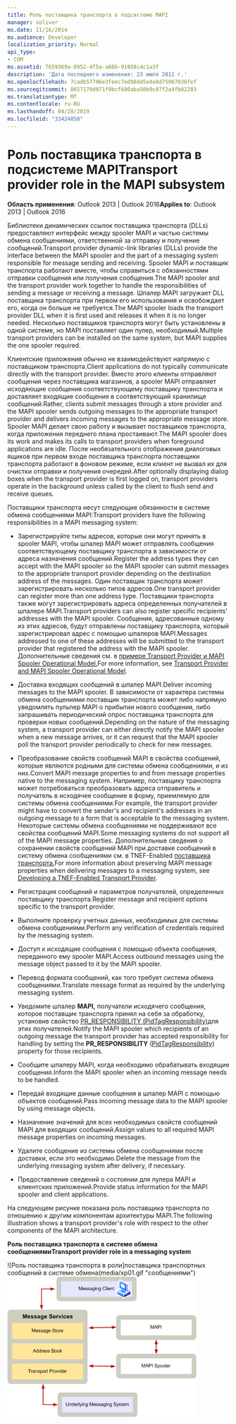 ```yaml
---
title: Роль поставщика транспорта в подсистеме MAPI
manager: soliver
ms.date: 11/16/2014
ms.audience: Developer
localization_priority: Normal
api_type:
- COM
ms.assetid: 7659369a-0952-4f5a-a86b-91958c4c1a3f
description: 'Дата последнего изменения: 23 июля 2011 г.'
ms.openlocfilehash: 7cadb57706e3feec7ed98dd5e4e8d75967036fef
ms.sourcegitcommit: 8657170d071f9bcf680aba50b9c07f2a4fb82283
ms.translationtype: MT
ms.contentlocale: ru-RU
ms.lasthandoff: 04/28/2019
ms.locfileid: "33424058"
---
```

# <a name="transport-provider-role-in-the-mapi-subsystem"></a><span data-ttu-id="f69cc-103">Роль поставщика транспорта в подсистеме MAPI</span><span class="sxs-lookup"><span data-stu-id="f69cc-103">Transport provider role in the MAPI subsystem</span></span>
  
<span data-ttu-id="f69cc-104">**Область применения**: Outlook 2013 | Outlook 2016</span><span class="sxs-lookup"><span data-stu-id="f69cc-104">**Applies to**: Outlook 2013 | Outlook 2016</span></span> 
  
<span data-ttu-id="f69cc-105">Библиотеки динамических ссылок поставщика транспорта (DLLs) предоставляют интерфейс между spooler MAPI и частью системы обмена сообщениями, ответственной за отправку и получение сообщений.</span><span class="sxs-lookup"><span data-stu-id="f69cc-105">Transport provider dynamic-link libraries (DLLs) provide the interface between the MAPI spooler and the part of a messaging system responsible for message sending and receiving.</span></span> <span data-ttu-id="f69cc-106">Spooler MAPI и поставщик транспорта работают вместе, чтобы справиться с обязанностями отправки сообщения или получения сообщения.</span><span class="sxs-lookup"><span data-stu-id="f69cc-106">The MAPI spooler and the transport provider work together to handle the responsibilities of sending a message or receiving a message.</span></span> <span data-ttu-id="f69cc-107">Шпалер MAPI загружает DLL поставщика транспорта при первом его использования и освобождает его, когда он больше не требуется.</span><span class="sxs-lookup"><span data-stu-id="f69cc-107">The MAPI spooler loads the transport provider DLL when it is first used and releases it when it is no longer needed.</span></span> <span data-ttu-id="f69cc-108">Несколько поставщиков транспорта могут быть установлены в одной системе, но MAPI поставляет один пулер, необходимый.</span><span class="sxs-lookup"><span data-stu-id="f69cc-108">Multiple transport providers can be installed on the same system, but MAPI supplies the one spooler required.</span></span>
  
<span data-ttu-id="f69cc-109">Клиентские приложения обычно не взаимодействуют напрямую с поставщиком транспорта.</span><span class="sxs-lookup"><span data-stu-id="f69cc-109">Client applications do not typically communicate directly with the transport provider.</span></span> <span data-ttu-id="f69cc-110">Вместо этого клиенты отправляют сообщения через поставщика магазинов, а spooler MAPI отправляет исходяющие сообщения соответствующему поставщику транспорта и доставляет входящие сообщения в соответствующий хранилище сообщений.</span><span class="sxs-lookup"><span data-stu-id="f69cc-110">Rather, clients submit messages through a store provider and the MAPI spooler sends outgoing messages to the appropriate transport provider and delivers incoming messages to the appropriate message store.</span></span> <span data-ttu-id="f69cc-111">Spooler MAPI делает свою работу и вызывает поставщиков транспорта, когда приложения переднего плана простаивают.</span><span class="sxs-lookup"><span data-stu-id="f69cc-111">The MAPI spooler does its work and makes its calls to transport providers when foreground applications are idle.</span></span> <span data-ttu-id="f69cc-112">После необязательного отображения диалоговых ящиков при первом входе поставщика транспорта поставщики транспорта работают в фоновом режиме, если клиент не вызвал их для очистки отправки и получения очередей.</span><span class="sxs-lookup"><span data-stu-id="f69cc-112">After optionally displaying dialog boxes when the transport provider is first logged on, transport providers operate in the background unless called by the client to flush send and receive queues.</span></span> 
  
<span data-ttu-id="f69cc-113">Поставщики транспорта несут следующие обязанности в системе обмена сообщениями MAPI:</span><span class="sxs-lookup"><span data-stu-id="f69cc-113">Transport providers have the following responsibilities in a MAPI messaging system:</span></span>
  
- <span data-ttu-id="f69cc-114">Зарегистрируйте типы адресов, которые они могут принять в spooler MAPI, чтобы шпалер MAPI может отправлять сообщения соответствующему поставщику транспорта в зависимости от адреса назначения сообщений.</span><span class="sxs-lookup"><span data-stu-id="f69cc-114">Register the address types they can accept with the MAPI spooler so the MAPI spooler can submit messages to the appropriate transport provider depending on the destination address of the messages.</span></span> <span data-ttu-id="f69cc-115">Один поставщик транспорта может зарегистрировать несколько типов адресов.</span><span class="sxs-lookup"><span data-stu-id="f69cc-115">One transport provider can register more than one address type.</span></span> <span data-ttu-id="f69cc-116">Поставщики транспорта также могут зарегистрировать адреса определенных получателей в шпалере MAPI.</span><span class="sxs-lookup"><span data-stu-id="f69cc-116">Transport providers can also register specific recipients' addresses with the MAPI spooler.</span></span> <span data-ttu-id="f69cc-117">Сообщения, адресованные одному из этих адресов, будут отправлены поставщику транспорта, который зарегистрировал адрес с помощью шпалеров MAPI.</span><span class="sxs-lookup"><span data-stu-id="f69cc-117">Messages addressed to one of these addresses will be submitted to the transport provider that registered the address with the MAPI spooler.</span></span> <span data-ttu-id="f69cc-118">Дополнительные сведения см. в [примере Transport Provider и MAPI Spooler Operational Model.](transport-provider-and-mapi-spooler-operational-model.md)</span><span class="sxs-lookup"><span data-stu-id="f69cc-118">For more information, see [Transport Provider and MAPI Spooler Operational Model](transport-provider-and-mapi-spooler-operational-model.md).</span></span>
    
- <span data-ttu-id="f69cc-119">Доставка входящих сообщений в шпалер MAPI.</span><span class="sxs-lookup"><span data-stu-id="f69cc-119">Deliver incoming messages to the MAPI spooler.</span></span> <span data-ttu-id="f69cc-120">В зависимости от характера системы обмена сообщениями поставщик транспорта может либо напрямую уведомлять пульпер MAPI о прибытии нового сообщения, либо запрашивать периодический опрос поставщика транспорта для проверки новых сообщений.</span><span class="sxs-lookup"><span data-stu-id="f69cc-120">Depending on the nature of the messaging system, a transport provider can either directly notify the MAPI spooler when a new message arrives, or it can request that the MAPI spooler poll the transport provider periodically to check for new messages.</span></span>
    
- <span data-ttu-id="f69cc-121">Преобразование свойств сообщений MAPI в свойства сообщений, которые являются родными для системы обмена сообщениями, и из них.</span><span class="sxs-lookup"><span data-stu-id="f69cc-121">Convert MAPI message properties to and from message properties native to the messaging system.</span></span> <span data-ttu-id="f69cc-122">Например, поставщику транспорта может потребоваться преобразовать адреса отправитель и получатель в исходячее сообщение в форму, приемлемую для системы обмена сообщениями.</span><span class="sxs-lookup"><span data-stu-id="f69cc-122">For example, the transport provider might have to convert the sender's and recipient's addresses in an outgoing message to a form that is acceptable to the messaging system.</span></span> <span data-ttu-id="f69cc-123">Некоторые системы обмена сообщениями не поддерживают все свойства сообщений MAPI.</span><span class="sxs-lookup"><span data-stu-id="f69cc-123">Some messaging systems do not support all of the MAPI message properties.</span></span> <span data-ttu-id="f69cc-124">Дополнительные сведения о сохранении свойств сообщений MAPI при доставке сообщений в систему обмена сообщениями см. в TNEF-Enabled [поставщика транспорта.](developing-a-tnef-enabled-transport-provider.md)</span><span class="sxs-lookup"><span data-stu-id="f69cc-124">For more information about preserving MAPI message properties when delivering messages to a messaging system, see [Developing a TNEF-Enabled Transport Provider](developing-a-tnef-enabled-transport-provider.md).</span></span>
    
- <span data-ttu-id="f69cc-125">Регистрация сообщений и параметров получателей, определенных поставщику транспорта.</span><span class="sxs-lookup"><span data-stu-id="f69cc-125">Register message and recipient options specific to the transport provider.</span></span>
    
- <span data-ttu-id="f69cc-126">Выполните проверку учетных данных, необходимых для системы обмена сообщениями.</span><span class="sxs-lookup"><span data-stu-id="f69cc-126">Perform any verification of credentials required by the messaging system.</span></span>
    
- <span data-ttu-id="f69cc-127">Доступ к исходящие сообщения с помощью объекта сообщения, переданного ему spooler MAPI.</span><span class="sxs-lookup"><span data-stu-id="f69cc-127">Access outbound messages using the message object passed to it by the MAPI spooler.</span></span>
    
- <span data-ttu-id="f69cc-128">Перевод формата сообщений, как того требует система обмена сообщениями.</span><span class="sxs-lookup"><span data-stu-id="f69cc-128">Translate message format as required by the underlying messaging system.</span></span>
    
- <span data-ttu-id="f69cc-129">Уведомите шпалер **MAPI,** получатели исходячего сообщения, которое поставщик транспорта принял на себя за обработку, установив свойство [PR_RESPONSIBILITY (PidTagResponsibility)](pidtagresponsibility-canonical-property.md)для этих получателей.</span><span class="sxs-lookup"><span data-stu-id="f69cc-129">Notify the MAPI spooler which recipients of an outgoing message the transport provider has accepted responsibility for handling by setting the **PR_RESPONSIBILITY** ([PidTagResponsibility](pidtagresponsibility-canonical-property.md)) property for those recipients.</span></span>
    
- <span data-ttu-id="f69cc-130">Сообщите шпалеру MAPI, когда необходимо обрабатывать входящие сообщения.</span><span class="sxs-lookup"><span data-stu-id="f69cc-130">Inform the MAPI spooler when an incoming message needs to be handled.</span></span>
    
- <span data-ttu-id="f69cc-131">Передай входящие данные сообщения в шпалер MAPI с помощью объектов сообщений.</span><span class="sxs-lookup"><span data-stu-id="f69cc-131">Pass incoming message data to the MAPI spooler by using message objects.</span></span>
    
- <span data-ttu-id="f69cc-132">Назначение значений для всех необходимых свойств сообщений MAPI для входящих сообщений.</span><span class="sxs-lookup"><span data-stu-id="f69cc-132">Assign values to all required MAPI message properties on incoming messages.</span></span>
    
- <span data-ttu-id="f69cc-133">Удалите сообщение из системы обмена сообщениями после доставки, если это необходимо.</span><span class="sxs-lookup"><span data-stu-id="f69cc-133">Delete the message from the underlying messaging system after delivery, if necessary.</span></span>
    
- <span data-ttu-id="f69cc-134">Предоставление сведений о состоянии для пулера MAPI и клиентских приложений.</span><span class="sxs-lookup"><span data-stu-id="f69cc-134">Provide status information for the MAPI spooler and client applications.</span></span>
    
<span data-ttu-id="f69cc-135">На следующем рисунке показана роль поставщика транспорта по отношению к другим компонентам архитектуры MAPI.</span><span class="sxs-lookup"><span data-stu-id="f69cc-135">The following illustration shows a transport provider's role with respect to the other components of the MAPI architecture.</span></span>
  
<span data-ttu-id="f69cc-136">**Роль поставщика транспорта в системе обмена сообщениями**</span><span class="sxs-lookup"><span data-stu-id="f69cc-136">**Transport provider role in a messaging system**</span></span>
  
<span data-ttu-id="f69cc-137">![Роль поставщика транспорта в роли]поставщика транспортных сообщений в системе обмена(media/xp01.gif "сообщениями")</span><span class="sxs-lookup"><span data-stu-id="f69cc-137">![Transport provider role in a messaging system](media/xp01.gif "Transport provider role in a messaging system")</span></span>
  

